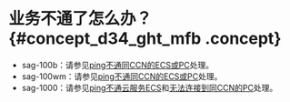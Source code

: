 # 业务不通了怎么办？ {#concept_d34_ght_mfb .concept}

-   sag-100b：请参见[ping不通同CCN的ECS或PC](cn.zh-CN/故障处理/设备和云的连通性故障（sag-100b）/ping不通同CCN的ECS或PC.md#)处理。
-   sag-100wm：请参见[ping不通同CCN的ECS或PC](cn.zh-CN/故障处理/设备和云的连通性故障（sag-100wm）/ping不通同CCN的ECS或PC.md#)处理。
-   sag-1000：请参见[ping不通云服务ECS](cn.zh-CN/故障处理/设备和云的连通性故障（sag-1000）/ping不通云服务ECS.md#)和[无法连接到同CCN的PC](cn.zh-CN/故障处理/设备和云的连通性故障（sag-1000）/无法连接到同CCN的PC.md#)处理。

